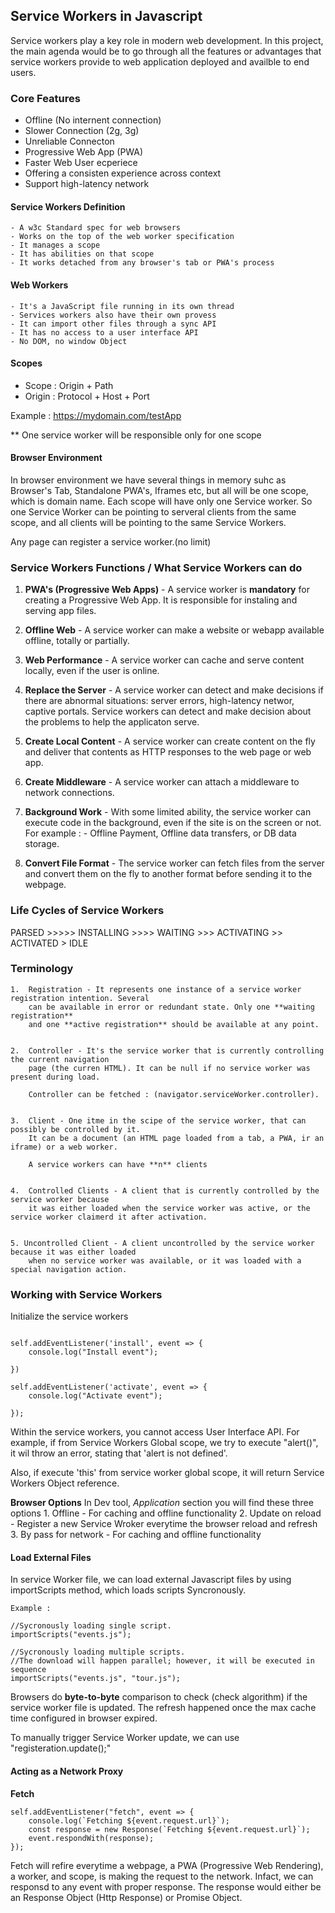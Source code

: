 

## Service Workers in Javascript
Service workers play a key role in modern web development. In this project, the main agenda would be to go through all the features or advantages that service workers provide to web application deployed and availble to end users.


### Core Features
 - Offline (No internent connection)
 - Slower Connection (2g, 3g)
 - Unreliable Connecton
 - Progressive Web App (PWA)
 - Faster Web User ecperiece
 - Offering a consisten experience across context
 - Support high-latency network


 #### Service Workers Definition
    - A w3c Standard spec for web browsers
    - Works on the top of the web worker specification
    - It manages a scope
    - It has abilities on that scope
    - It works detached from any browser's tab or PWA's process

#### Web Workers
    - It's a JavaScript file running in its own thread
    - Services workers also have their own provess
    - It can import other files through a sync API
    - It has no access to a user interface API
    - No DOM, no window Object

#### Scopes
- Scope  : Origin + Path
- Origin : Protocol + Host + Port

Example : https://mydomain.com/testApp

** One service worker will be responsible only for one scope

#### Browser Environment
In browser environment we have several things in memory suhc as Browser's Tab, Standalone PWA's, Iframes etc, but all will be one scope, which is domain name. Each scope will have only one Service worker. So one Service Worker can be pointing to serveral clients from the same scope, and all clients will be pointing to the same Service Workers.

Any page can register a service worker.(no limit)


 ### Service Workers Functions / What Service Workers can do

 1. **PWA's (Progressive Web Apps)**  - A service worker is **mandatory** for creating a Progressive Web App. It is responsible for instaling and
    serving app files.
    
 2. **Offline Web** - A service worker can make a website or webapp available offline, totally or partially. 
 3. **Web Performance** - A service worker can cache and serve content locally, even if the user is online.
 4. **Replace the Server** - A service worker can detect and make decisions if there are abnormal situations: 
    server errors, high-latency networ, captive portals. Service workers can detect and make decision about the problems to help the applicaton serve.
 5. **Create Local Content** - A service worker can create content on the fly and deliver that contents as 
    HTTP responses to the web page or web app.
 6. **Create Middleware** - A service worker can attach a middleware to network connections.

 7. **Background Work** - With some limited ability, the service worker can execute code in the background, even if the site is on the screen or not. For example : - Offline Payment, Offline data transfers, or DB data storage.

 8. **Convert File Format** - The service worker can fetch files from the server and convert them on the fly to another format before sending it to the webpage.


### Life Cycles of Service Workers ###

PARSED >>>>> INSTALLING >>>> WAITING >>> ACTIVATING >> ACTIVATED > IDLE



### Terminology ###

    1.  Registration - It represents one instance of a service worker registration intention. Several 
        can be available in error or redundant state. Only one **waiting registration** 
        and one **active registration** should be available at any point.


    2.  Controller - It's the service worker that is currently controlling the current navigation 
        page (the curren HTML). It can be null if no service worker was present during load. 
        
        Controller can be fetched : (navigator.serviceWorker.controller).


    3.  Client - One itme in the scipe of the service worker, that can possibly be controlled by it. 
        It can be a document (an HTML page loaded from a tab, a PWA, ir an iframe) or a web worker.

        A service workers can have **n** clients


    4.  Controlled Clients - A client that is currently controlled by the service worker because 
        it was either loaded when the service worker was active, or the service worker claimerd it after activation.


    5. Uncontrolled Client - A client uncontrolled by the service worker because it was either loaded 
        when no service worker was available, or it was loaded with a special navigation action.



### Working with Service Workers ###

Initialize the service workers

```

self.addEventListener('install', event => {
    console.log("Install event");
    
})

self.addEventListener('activate', event => {
    console.log("Activate event");
    
});

```

Within the service workers, you cannot access User Interface API. For example, if from Service Workers Global scope, we try to execute "alert()", it wil throw an error, stating that 'alert is not defined'.

Also, if execute 'this' from service worker global scope, it will return Service Workers Object reference.

**Browser Options**
In Dev tool, *Application*  section you will find these three options
    1. Offline - For caching and offline functionality
    2. Update on reload - Register a new Service Wroker everytime the browser reload and refresh
    3. By pass for network - For caching and offline functionality

#### Load External Files ####
In service Worker file, we can load external Javascript files by using importScripts method, 
which loads scripts Syncronously.

```
Example :

//Sycronously loading single script.
importScripts("events.js");

//Sycronously loading multiple scripts.
//The download will happen parallel; however, it will be executed in sequence
importScripts("events.js", "tour.js");

```

Browsers do **byte-to-byte** comparison to check (check algorithm) if the service worker file is updated. The refresh happened once the max cache time configured in browser expired.

To manually trigger Service Worker update, we can use "registeration.update();"


#### Acting as a Network Proxy ####

**Fetch**
```
self.addEventListener("fetch", event => {
    console.log(`Fetching ${event.request.url}`);
    const response = new Response(`Fetching ${event.request.url}`);
    event.respondWith(response);
});

```
Fetch will refire everytime a webpage, a PWA (Progressive Web Rendering), a worker, and scope, is making the request to the network. Infact, we can responsd to any event with proper response. The response would either be an Response Object (Http Response) or Promise Object.

